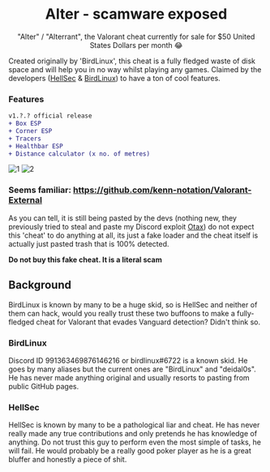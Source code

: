 
<h1 align="center">
  Alter - scamware exposed
</h1>
<p align="center">
  "Alter" / "Alterrant", the Valorant cheat currently for sale for $50 United States Dollars per month 😂
</p>

Created originally by 'BirdLinux', this cheat is a fully fledged waste of disk space and will help you in no way whilst playing any games. Claimed by the developers ([HellSec](https://github.com/rpie) & [BirdLinux](https://github.com/deidal0s)) to have a ton of cool features.

### Features
```diff
v1.?.? official release
+ Box ESP
+ Corner ESP
+ Tracers
+ Healthbar ESP
+ Distance calculator (x no. of metres)
```

![1](https://media.discordapp.net/attachments/1007738268026159277/1019633873052774490/unknown.png?width=400&height=200)
![2](https://user-images.githubusercontent.com/89411010/190538999-fc01dd1a-65d7-4b25-913e-181c29c7cf88.png)

### Seems familiar: https://github.com/kenn-notation/Valorant-External

As you can tell, it is still being pasted by the devs (nothing new, they previously tried to steal and paste my Discord exploit [Otax](https://github.com/0x44F/Otax)) do not expect this 'cheat' to do anything at all, its just a fake loader and the cheat itself is actually just pasted trash that is 100% detected.

**Do not buy this fake cheat. It is a literal scam**

## Background
BirdLinux is known by many to be a huge skid, so is HellSec and neither of them can hack, would you really trust these two buffoons to make a fully-fledged cheat for Valorant that evades Vanguard detection? Didn't think so.

### BirdLinux
Discord ID 991363469876146216 or birdlinux#6722 is a known skid. He goes by many aliases but the current ones are "BirdLinux" and "deidal0s". He has never
made anything original and usually resorts to pasting from public GitHub pages.

### HellSec
HellSec is known by many to be a pathological liar and cheat. He has never really made any true contributions and only pretends he has knowledge of anything.
Do not trust this guy to perform even the most simple of tasks, he will fail. He would probably be a really good poker player as he is a great bluffer and honestly a piece of shit.

